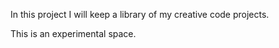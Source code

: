 In this project I will keep a library of my creative code projects. 

This is an experimental space. 
